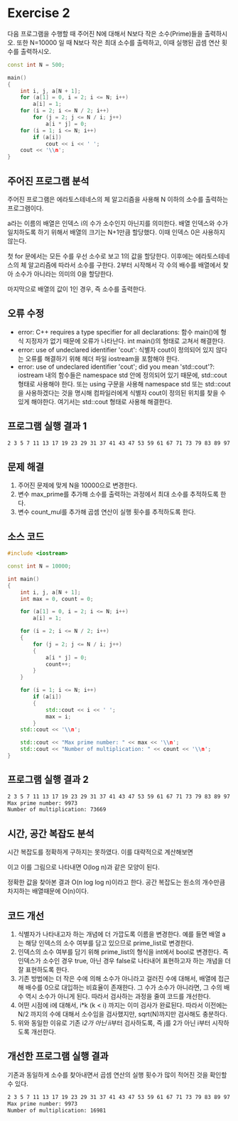 # Exercise 2

다음 프로그램을 수행할 때 주어진 N에 대해서 N보다 작은 소수(Prime)들을 출력하시오. 또한 N=10000 일 때 N보다 작은 최대 소수를 출력하고, 이때 실행된 곱셈 연산 횟수를 출력하시오.

``` C++
const int N = 500;

main()
{
    int i, j, a[N + 1];
    for (a[1] = 0, i = 2; i <= N; i++)
        a[i] = 1;
    for (i = 2; i <= N / 2; i++)
        for (j = 2; j <= N / i; j++)
            a[i * j] = 0;
    for (i = 1; i <= N; i++)
        if (a[i])
            cout << i << ' ';
    cout << '\\n';
}
```

## 주어진 프로그램 분석

주어진 프로그램은 에라토스테네스의 체 알고리즘을 사용해 N 이하의 소수를 출력하는 프로그램이다.

a라는 이름의 배열은 인덱스 i의 수가 소수인지 아닌지를 의미한다. 배열 인덱스와 수가 일치하도록 하기 위해서 배열의 크기는 N+1만큼 할당했다. 이때 인덱스 0은 사용하지 않는다.

첫 for 문에서는 모든 수를 우선 소수로 보고 1의 값을 할당한다. 이후에는 에라토스테네스의 체 알고리즘에 따라서 소수를 구한다. 2부터 시작해서 각 수의 배수를 배열에서 찾아 소수가 아니라는 의미의 0을 할당한다.

마지막으로 배열의 값이 1인 경우, 즉 소수를 출력한다.

## 오류 수정

* error: C++ requires a type specifier for all declarations: 함수 main()에 형식 지정자가 없기 때문에 오류가 나타난다. int main()의 형태로 고쳐서 해결한다.
* error: use of undeclared identifier 'cout': 식별자 cout이 정의되어 있지 않다는 오류를 해결하기 위해 헤더 파일 iostream을 포함해야 한다.
* error: use of undeclared identifier 'cout'; did you mean 'std::cout'?: iostream 내의 함수들은 namespace std 안에 정의되어 있기 때문에, std::cout 형태로 사용해야 한다. 또는 using 구문을 사용해 namespace std 또는 std::cout을 사용하겠다는 것을 명시해 컴파일러에게 식별자 cout이 정의된 위치를 찾을 수 있게 해야한다. 여기서는 std::cout 형태로 사용해 해결한다.

## 프로그램 실행 결과 1

``` bash
2 3 5 7 11 13 17 19 23 29 31 37 41 43 47 53 59 61 67 71 73 79 83 89 97 101 103 107 109 113 127 131 137 139 149 151 157 163 167 173 179 181 191 193 197 199 211 223 227 229 233 239 241 251 257 263 269 271 277 281 283 293 307 311 313 317 331 337 347 349 353 359 367 373 379 383 389 397 401 409 419 421 431 433 439 443 449 457 461 463 467 479 487 491 499
```

## 문제 해결

1. 주어진 문제에 맞게 N을 10000으로 변경한다.
2. 변수 max_prime를 추가해 소수를 출력하는 과정에서 최대 소수를 추적하도록 한다.
3. 변수 count_mul를 추가해 곱셈 연산이 실행 횟수를 추적하도록 한다.

## 소스 코드

``` C++
#include <iostream>

const int N = 10000;

int main()
{
    int i, j, a[N + 1];
    int max = 0, count = 0;

    for (a[1] = 0, i = 2; i <= N; i++)
        a[i] = 1;

    for (i = 2; i <= N / 2; i++)
    {
        for (j = 2; j <= N / i; j++)
        {
            a[i * j] = 0;
            count++;
        }
    }

    for (i = 1; i <= N; i++)
        if (a[i])
        {
            std::cout << i << ' ';
            max = i;
        }
    std::cout << '\\n';

    std::cout << "Max prime number: " << max << '\\n';
    std::cout << "Number of multiplication: " << count << '\\n';
}
```

## 프로그램 실행 결과 2

``` bash
2 3 5 7 11 13 17 19 23 29 31 37 41 43 47 53 59 61 67 71 73 79 83 89 97 101 103 107 109 113 127 131 137 139 149 151 157 163 167 173 179 181 191 193 197 199 211 223 227 229 233 239 241 251 257 263 269 271 277 281 283 293 307 311 { 중략 } 9697 9719 9721 9733 9739 9743 9749 9767 9769 9781 9787 9791 9803 9811 9817 9829 9833 9839 9851 9857 9859 9871 9883 9887 9901 9907 9923 9929 9931 9941 9949 9967 9973
Max prime number: 9973
Number of multiplication: 73669
```

## 시간, 공간 복잡도 분석

시간 복잡도를 정확하게 구하지는 못하였다. 이를 대략적으로 계산해보면

이고 이를 그림으로 나타내면 O(log n)과 같은 모양이 된다.

정확한 값을 찾아본 결과 O(n log log n)이라고 한다.
공간 복잡도는 원소의 개수만큼 차지하는 배열때문에 O(n)이다.

## 코드 개선

1. 식별자가 나타내고자 하는 개념에 더 가깝도록 이름을 변경한다. 예를 들면 배열 a는 해당 인덱스의 소수 여부를 담고 있으므로 prime_list로 변경한다.
2. 인덱스의 소수 여부를 담기 위해 prime_list의 형식을 int에서 bool로 변경한다. 즉 인덱스가 소수인 경우 true, 아닌 경우 false로 나타내어 표현하고자 하는 개념을 더 잘 표현하도록 한다.
3. 기존 방법에는 더 작은 수에 의해 소수가 아니라고 걸러진 수에 대해서, 배열에 접근해 배수를 0으로 대입하는 비효율이 존재한다. 그 수가 소수가 아니라면, 그 수의 배수 역시 소수가 아니게 된다. 따라서 검사하는 과정을 줄여 코드를 개선한다.
4. 어떤 시점에 i에 대해서, i*k (k < i) 까지는 이미 검사가 완료된다. 따라서 이전에는 N/2 까지의 수에 대해서 소수임을 검사했지만, sqrt(N)까지만 검사해도 충분하다.
5. 위와 동일한 이유로 기존 i*2가 아닌 i*i부터 검사하도록, 즉 j를 2가 아닌 i부터 시작하도록 개선한다.

## 개선한 프로그램 실행 결과

기존과 동일하게 소수를 찾아내면서 곱셈 연산의 실행 횟수가 많이 적어진 것을 확인할 수 있다.

``` bash
2 3 5 7 11 13 17 19 23 29 31 37 41 43 47 53 59 61 67 71 73 79 83 89 97 101 103 107 109 113 127 131 137 139 149 151 157 163 167 173 179 181 191 193 197 199 211 223 227 229 233 239 241 251 257 263 269 271 277 281 283 293 307 311 { 중략 } 9697 9719 9721 9733 9739 9743 9749 9767 9769 9781 9787 9791 9803 9811 9817 9829 9833 9839 9851 9857 9859 9871 9883 9887 9901 9907 9923 9929 9931 9941 9949 9967 9973
Max prime number: 9973
Number of multiplication: 16981
```

